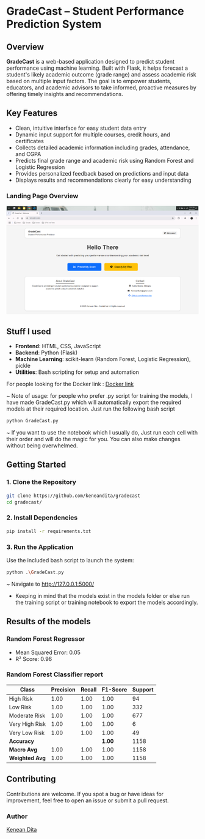 # GradeCast – Student Performance Prediction System

## Overview

**GradeCast** is a web-based application designed to predict student performance using machine learning. Built with Flask, it helps forecast a student's likely academic outcome (grade range) and assess academic risk based on multiple input factors. The goal is to empower students, educators, and academic advisors to take informed, proactive measures by offering timely insights and recommendations.

## Key Features

* Clean, intuitive interface for easy student data entry
* Dynamic input support for multiple courses, credit hours, and certificates
* Collects detailed academic information including grades, attendance, and CGPA
* Predicts final grade range and academic risk using Random Forest and Logistic Regression
* Provides personalized feedback based on predictions and input data
* Displays results and recommendations clearly for easy understanding

### Landing Page Overview

![Landing Page overview](assets/LP.png)

## Stuff I used

* **Frontend**: HTML, CSS, JavaScript
* **Backend**: Python (Flask)
* **Machine Learning**: scikit-learn (Random Forest, Logistic Regression), pickle
* **Utilities**: Bash scripting for setup and automation

For people looking for the Docker link : [Docker link](https://hub.docker.com/repository/docker/keneandita/gradecast/general)

~ Note of usage: for people who prefer .py script for training the models, I have made GradeCast.py which will automatically export the required models at their required location. Just run the following bash script

```bash
python GradeCast.py
```

~ If you want to use the notebook which I usually do, Just run each cell with their order and will do the magic for you. You can also make changes without being overwhelmed.

## Getting Started

### 1. Clone the Repository

```bash
git clone https://github.com/keneandita/gradecast
cd gradecast/
```

### 2. Install Dependencies

```bash
pip install -r requirements.txt
```

### 3. Run the Application

Use the included bash script to launch the system:

```bash
python .\GradeCast.py
```

~ Navigate to <http://127.0.0.1:5000/>

* Keeping in mind that the models exist in the models folder or else run the training script or training notebook to export the models accordingly.

## Results of the models

### Random Forest Regressor

* Mean Squared Error: 0.05
* R² Score: 0.96

### Random Forest Classifier report

| Class          | Precision | Recall | F1-Score | Support |
|----------------|-----------|--------|----------|---------|
| High Risk      | 1.00      | 1.00   | 1.00     | 94      |
| Low Risk       | 1.00      | 1.00   | 1.00     | 332     |
| Moderate Risk  | 1.00      | 1.00   | 1.00     | 677     |
| Very High Risk | 1.00      | 1.00   | 1.00     | 6       |
| Very Low Risk  | 1.00      | 1.00   | 1.00     | 49      |
| **Accuracy**   |           |        | **1.00** | 1158    |
| **Macro Avg**  | 1.00      | 1.00   | 1.00     | 1158    |
| **Weighted Avg**| 1.00     | 1.00   | 1.00     | 1158    |

## Contributing

Contributions are welcome. If you spot a bug or have ideas for improvement, feel free to open an issue or submit a pull request.

### Author

[Kenean Dita](https://github.com/keneandita/)
